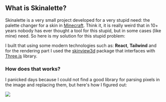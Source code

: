 ## What is Skinalette?
Skinalette is a very small project developed for a very stupid need: the palette changer for a skin in [Minecraft](https://www.minecraft.net/ "Minecraft"). Think it, it is really weird that in 10+ years nobody has ever thought a tool for this stupid, but in some cases (like mine) need. So here is my solution for this stupid problem:

I built that using some modern technologies such as: **React**, **Tailwind** and for the rendering part I used the [skinview3d](https://github.com/bs-community/skinview3d "skinview3d") package that interfaces with [Three.js](https://threejs.org/ "Three.js") library.

### How does that works?

I panicked days because I could not find a good library for parsing pixels in the image and replacing them, but here's how I figured out:

![](https://i.imgur.com/GyUCLl0.png)